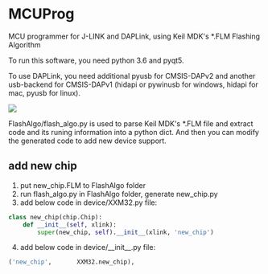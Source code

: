 # MCUProg
MCU programmer for J-LINK and DAPLink, using Keil MDK's \*.FLM Flashing Algorithm

To run this software, you need python 3.6 and pyqt5.

To use DAPLink, you need additional pyusb for CMSIS-DAPv2 and another usb-backend for CMSIS-DAPv1 (hidapi or pywinusb for windows, hidapi for mac, pyusb for linux).

![](./%E6%88%AA%E5%9B%BE.jpg)

FlashAlgo/flash_algo.py is used to parse Keil MDK's \*.FLM file and extract code and its runing information into a python dict. And then you can modify the generated code to add new device support.


## add new chip
1. put new_chip.FLM to FlashAlgo folder
2. run flash_algo.py in FlashAlgo folder, generate new_chip.py
3. add below code in device/XXM32.py file:
``` python
class new_chip(chip.Chip):
    def __init__(self, xlink):
        super(new_chip, self).__init__(xlink, 'new_chip')
```
4. add below code in device/\_\_init__.py file:
``` python
('new_chip',       XXM32.new_chip),
```
